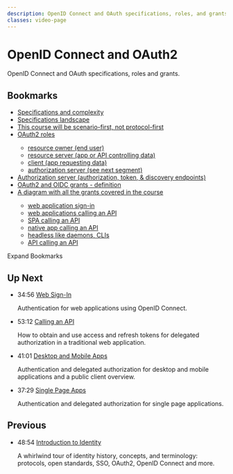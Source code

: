 ```yaml
---
description: OpenID Connect and OAuth specifications, roles, and grants.
classes: video-page
---
```

# OpenID Connect and OAuth2

OpenID Connect and OAuth specifications, roles and grants.

<div class="video-wrapper" data-video="djvvz13kcz"></div>

## Bookmarks

<div class="video-transcript video-bookmarks" id="wistia-video-bookmarks">
  <ul>
    <li><a href="#wistia_djvvz13kcz?time=19">Specifications and complexity</a></li>
    <li><a href="#wistia_djvvz13kcz?time=123">Specifications landscape</a></li>
    <li><a href="#wistia_djvvz13kcz?time=215">This course will be scenario-first, not protocol-first</a></li>
    <li><a href="#wistia_djvvz13kcz?time=284">OAuth2 roles</a></li>
    <ul>
      <li><a href="#wistia_djvvz13kcz?time=301">resource owner (end user)</a></li>
      <li><a href="#wistia_djvvz13kcz?time=315">resource server (app or API controlling data)</a></li>
      <li><a href="#wistia_djvvz13kcz?time=338">client (app requesting data)</a></li>
      <li><a href="#wistia_djvvz13kcz?time=410">authorization server (see next segment)</a></li>
    </ul>  
    <li><a href="#wistia_djvvz13kcz?time=425">Authorization server (authorization, token, & discovery endpoints)</a></li>
    <li><a href="#wistia_djvvz13kcz?time=494">OAuth2 and OIDC grants - definition</a></li>
    <li><a href="#wistia_djvvz13kcz?time=621">A diagram with all the grants covered in the course</a></li>
    <ul>
      <li><a href="#wistia_djvvz13kcz?time=666">web application sign-in</a></li>
      <li><a href="#wistia_djvvz13kcz?time=688">web applications calling an API</a></li>
      <li><a href="#wistia_djvvz13kcz?time=745">SPA calling an API</a></li>
      <li><a href="#wistia_djvvz13kcz?time=758">native app calling an API</a></li>
      <li><a href="#wistia_djvvz13kcz?time=805">headless like daemons, CLIs</a></li>
      <li><a href="#wistia_djvvz13kcz?time=842">API calling an API</a></li>
    </ul>
  </ul>
</div>

<div class="video-transcript-expand" onClick="(function() {
  $('.video-transcript').toggleClass('expanded');
  $('.video-transcript-expand i').attr('class', $('.video-transcript').hasClass('expanded') ? 'icon-budicon-462' : 'icon-budicon-460');
})()">Expand Bookmarks <i class="icon-budicon-460"></i></div>

## Up Next

<ul class="up-next">
  <li>
    <span class="video-time"><i class="icon icon-budicon-494"></i>34:56</span>
    <i class="video-icon icon icon-budicon-676"></i>
    <a href="/learn-identity/03-web-sign-in">Web Sign-In</a>
    <p>Authentication for web applications using OpenID Connect.</p>
  </li>

  <li>
    <span class="video-time"><i class="icon icon-budicon-494"></i>53:12</span>
    <i class="video-icon icon icon-budicon-676"></i>
    <a href="/learn-identity/04-calling-an-api">Calling an API</a>
    <p>How to obtain and use access and refresh tokens for delegated authorization in a traditional web application.</p>
  </li>

  <li>
    <span class="video-time"><i class="icon icon-budicon-494"></i>41:01</span>
    <i class="video-icon icon icon-budicon-676"></i>
    <a href="/learn-identity/05-desktop-and-mobile-apps">Desktop and Mobile Apps</a>
    <p>Authentication and delegated authorization for desktop and mobile applications and a public client overview.</p>
  </li>

  <li>
    <span class="video-time"><i class="icon icon-budicon-494"></i>37:29</span>
    <i class="video-icon icon icon-budicon-676"></i>
    <a href="/learn-identity/06-single-page-apps">Single Page Apps</a>
    <p>Authentication and delegated authorization for single page applications.</p>
  </li>
</ul>

## Previous

<ul class="up-next">
  <li>
    <span class="video-time"><i class="icon icon-budicon-494"></i>48:54</span>
    <i class="video-icon icon icon-budicon-676"></i>
    <a href="/learn-identity/01-introduction-to-identity">Introduction to Identity</a>
    <p>A whirlwind tour of identity history, concepts, and terminology: protocols, open standards, SSO, OAuth2, OpenID Connect and more.</p>
  </li>
</ul>
